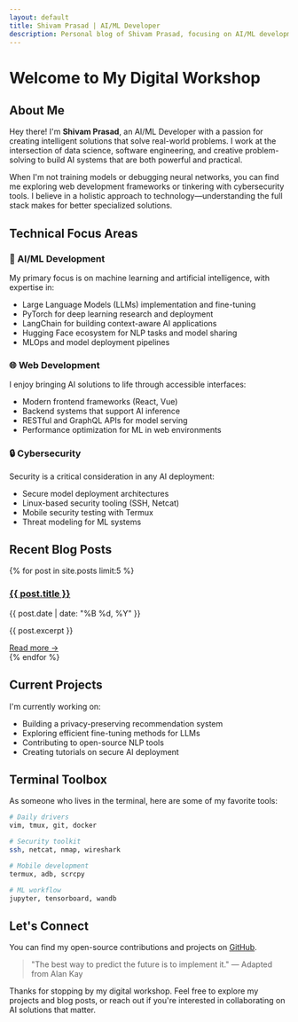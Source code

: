 ```yaml
---
layout: default
title: Shivam Prasad | AI/ML Developer
description: Personal blog of Shivam Prasad, focusing on AI/ML development, web technologies, and cybersecurity tools
---
```


# Welcome to My Digital Workshop

## About Me

Hey there! I'm **Shivam Prasad**, an AI/ML Developer with a passion for creating intelligent solutions that solve real-world problems. I work at the intersection of data science, software engineering, and creative problem-solving to build AI systems that are both powerful and practical.

When I'm not training models or debugging neural networks, you can find me exploring web development frameworks or tinkering with cybersecurity tools. I believe in a holistic approach to technology—understanding the full stack makes for better specialized solutions.

## Technical Focus Areas

### 🤖 AI/ML Development

My primary focus is on machine learning and artificial intelligence, with expertise in:

- Large Language Models (LLMs) implementation and fine-tuning
- PyTorch for deep learning research and deployment
- LangChain for building context-aware AI applications
- Hugging Face ecosystem for NLP tasks and model sharing
- MLOps and model deployment pipelines

### 🌐 Web Development

I enjoy bringing AI solutions to life through accessible interfaces:

- Modern frontend frameworks (React, Vue)
- Backend systems that support AI inference
- RESTful and GraphQL APIs for model serving
- Performance optimization for ML in web environments

### 🔒 Cybersecurity

Security is a critical consideration in any AI deployment:

- Secure model deployment architectures
- Linux-based security tooling (SSH, Netcat)
- Mobile security testing with Termux
- Threat modeling for ML systems

## Recent Blog Posts

<div class="post-list">
  {% for post in site.posts limit:5 %}
    <div class="post-item">
      <h3><a href="{{ post.url }}">{{ post.title }}</a></h3>
      <span class="post-date">{{ post.date | date: "%B %d, %Y" }}</span>
      <p>{{ post.excerpt }}</p>
      <a href="{{ post.url }}" class="read-more">Read more →</a>
    </div>
  {% endfor %}
</div>

## Current Projects

I'm currently working on:

- Building a privacy-preserving recommendation system
- Exploring efficient fine-tuning methods for LLMs
- Contributing to open-source NLP tools
- Creating tutorials on secure AI deployment

## Terminal Toolbox

As someone who lives in the terminal, here are some of my favorite tools:

```bash
# Daily drivers
vim, tmux, git, docker

# Security toolkit
ssh, netcat, nmap, wireshark

# Mobile development
termux, adb, scrcpy

# ML workflow
jupyter, tensorboard, wandb
```

## Let's Connect

You can find my open-source contributions and projects on [GitHub](https://github.com/shivamprasad).

> "The best way to predict the future is to implement it." — Adapted from Alan Kay

Thanks for stopping by my digital workshop. Feel free to explore my projects and blog posts, or reach out if you're interested in collaborating on AI solutions that matter.

